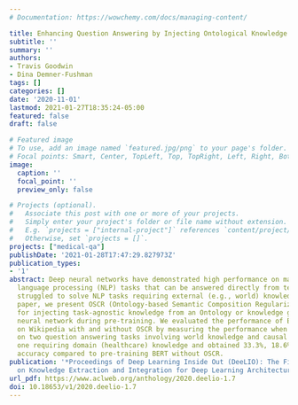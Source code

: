 ```yaml
---
# Documentation: https://wowchemy.com/docs/managing-content/

title: Enhancing Question Answering by Injecting Ontological Knowledge through Regularization
subtitle: ''
summary: ''
authors:
- Travis Goodwin
- Dina Demner-Fushman
tags: []
categories: []
date: '2020-11-01'
lastmod: 2021-01-27T18:35:24-05:00
featured: false
draft: false

# Featured image
# To use, add an image named `featured.jpg/png` to your page's folder.
# Focal points: Smart, Center, TopLeft, Top, TopRight, Left, Right, BottomLeft, Bottom, BottomRight.
image:
  caption: ''
  focal_point: ''
  preview_only: false

# Projects (optional).
#   Associate this post with one or more of your projects.
#   Simply enter your project's folder or file name without extension.
#   E.g. `projects = ["internal-project"]` references `content/project/deep-learning/index.md`.
#   Otherwise, set `projects = []`.
projects: ["medical-qa"]
publishDate: '2021-01-28T17:47:29.827973Z'
publication_types:
- '1'
abstract: Deep neural networks have demonstrated high performance on many natural
  language processing (NLP) tasks that can be answered directly from text, and have
  struggled to solve NLP tasks requiring external (e.g., world) knowledge. In this
  paper, we present OSCR (Ontology-based Semantic Composition Regularization), a method
  for injecting task-agnostic knowledge from an Ontology or knowledge graph into a
  neural network during pre-training. We evaluated the performance of BERT pre-trained
  on Wikipedia with and without OSCR by measuring the performance when fine-tuning
  on two question answering tasks involving world knowledge and causal reasoning and
  one requiring domain (healthcare) knowledge and obtained 33.3%, 18.6%, and 4% improved
  accuracy compared to pre-training BERT without OSCR.
publication: '*Proceedings of Deep Learning Inside Out (DeeLIO): The First Workshop
  on Knowledge Extraction and Integration for Deep Learning Architectures*'
url_pdf: https://www.aclweb.org/anthology/2020.deelio-1.7
doi: 10.18653/v1/2020.deelio-1.7
---
```

